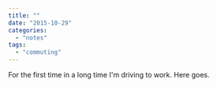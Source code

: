 ```yaml
---
title: ""
date: "2015-10-29"
categories: 
  - "notes"
tags: 
  - "commuting"
---
```


For the first time in a long time I'm driving to work. Here goes.

